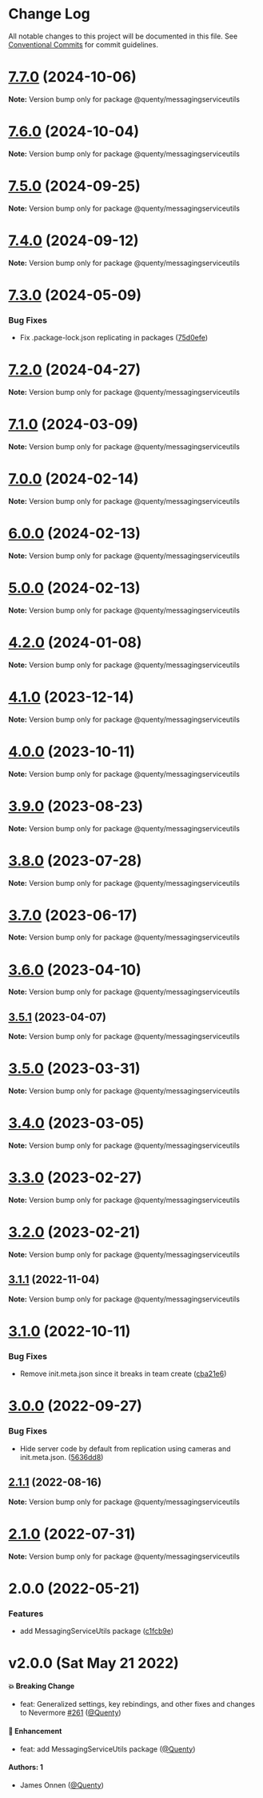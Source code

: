 # Change Log

All notable changes to this project will be documented in this file.
See [Conventional Commits](https://conventionalcommits.org) for commit guidelines.

# [7.7.0](https://github.com/Quenty/NevermoreEngine/compare/@quenty/messagingserviceutils@7.6.0...@quenty/messagingserviceutils@7.7.0) (2024-10-06)

**Note:** Version bump only for package @quenty/messagingserviceutils





# [7.6.0](https://github.com/Quenty/NevermoreEngine/compare/@quenty/messagingserviceutils@7.5.0...@quenty/messagingserviceutils@7.6.0) (2024-10-04)

**Note:** Version bump only for package @quenty/messagingserviceutils





# [7.5.0](https://github.com/Quenty/NevermoreEngine/compare/@quenty/messagingserviceutils@7.4.0...@quenty/messagingserviceutils@7.5.0) (2024-09-25)

**Note:** Version bump only for package @quenty/messagingserviceutils





# [7.4.0](https://github.com/Quenty/NevermoreEngine/compare/@quenty/messagingserviceutils@7.3.0...@quenty/messagingserviceutils@7.4.0) (2024-09-12)

**Note:** Version bump only for package @quenty/messagingserviceutils





# [7.3.0](https://github.com/Quenty/NevermoreEngine/compare/@quenty/messagingserviceutils@7.2.0...@quenty/messagingserviceutils@7.3.0) (2024-05-09)


### Bug Fixes

* Fix .package-lock.json replicating in packages ([75d0efe](https://github.com/Quenty/NevermoreEngine/commit/75d0efeef239f221d93352af71a5b3e930ec23c5))





# [7.2.0](https://github.com/Quenty/NevermoreEngine/compare/@quenty/messagingserviceutils@7.1.0...@quenty/messagingserviceutils@7.2.0) (2024-04-27)

**Note:** Version bump only for package @quenty/messagingserviceutils





# [7.1.0](https://github.com/Quenty/NevermoreEngine/compare/@quenty/messagingserviceutils@7.0.0...@quenty/messagingserviceutils@7.1.0) (2024-03-09)

**Note:** Version bump only for package @quenty/messagingserviceutils





# [7.0.0](https://github.com/Quenty/NevermoreEngine/compare/@quenty/messagingserviceutils@6.0.0...@quenty/messagingserviceutils@7.0.0) (2024-02-14)

**Note:** Version bump only for package @quenty/messagingserviceutils





# [6.0.0](https://github.com/Quenty/NevermoreEngine/compare/@quenty/messagingserviceutils@5.0.0...@quenty/messagingserviceutils@6.0.0) (2024-02-13)

**Note:** Version bump only for package @quenty/messagingserviceutils





# [5.0.0](https://github.com/Quenty/NevermoreEngine/compare/@quenty/messagingserviceutils@4.2.0...@quenty/messagingserviceutils@5.0.0) (2024-02-13)

**Note:** Version bump only for package @quenty/messagingserviceutils





# [4.2.0](https://github.com/Quenty/NevermoreEngine/compare/@quenty/messagingserviceutils@4.1.0...@quenty/messagingserviceutils@4.2.0) (2024-01-08)

**Note:** Version bump only for package @quenty/messagingserviceutils





# [4.1.0](https://github.com/Quenty/NevermoreEngine/compare/@quenty/messagingserviceutils@4.0.0...@quenty/messagingserviceutils@4.1.0) (2023-12-14)

**Note:** Version bump only for package @quenty/messagingserviceutils





# [4.0.0](https://github.com/Quenty/NevermoreEngine/compare/@quenty/messagingserviceutils@3.9.0...@quenty/messagingserviceutils@4.0.0) (2023-10-11)

**Note:** Version bump only for package @quenty/messagingserviceutils





# [3.9.0](https://github.com/Quenty/NevermoreEngine/compare/@quenty/messagingserviceutils@3.8.0...@quenty/messagingserviceutils@3.9.0) (2023-08-23)

**Note:** Version bump only for package @quenty/messagingserviceutils





# [3.8.0](https://github.com/Quenty/NevermoreEngine/compare/@quenty/messagingserviceutils@3.7.0...@quenty/messagingserviceutils@3.8.0) (2023-07-28)

**Note:** Version bump only for package @quenty/messagingserviceutils





# [3.7.0](https://github.com/Quenty/NevermoreEngine/compare/@quenty/messagingserviceutils@3.6.0...@quenty/messagingserviceutils@3.7.0) (2023-06-17)

**Note:** Version bump only for package @quenty/messagingserviceutils





# [3.6.0](https://github.com/Quenty/NevermoreEngine/compare/@quenty/messagingserviceutils@3.5.1...@quenty/messagingserviceutils@3.6.0) (2023-04-10)

**Note:** Version bump only for package @quenty/messagingserviceutils





## [3.5.1](https://github.com/Quenty/NevermoreEngine/compare/@quenty/messagingserviceutils@3.5.0...@quenty/messagingserviceutils@3.5.1) (2023-04-07)

**Note:** Version bump only for package @quenty/messagingserviceutils





# [3.5.0](https://github.com/Quenty/NevermoreEngine/compare/@quenty/messagingserviceutils@3.4.0...@quenty/messagingserviceutils@3.5.0) (2023-03-31)

**Note:** Version bump only for package @quenty/messagingserviceutils





# [3.4.0](https://github.com/Quenty/NevermoreEngine/compare/@quenty/messagingserviceutils@3.3.0...@quenty/messagingserviceutils@3.4.0) (2023-03-05)

**Note:** Version bump only for package @quenty/messagingserviceutils





# [3.3.0](https://github.com/Quenty/NevermoreEngine/compare/@quenty/messagingserviceutils@3.2.0...@quenty/messagingserviceutils@3.3.0) (2023-02-27)

**Note:** Version bump only for package @quenty/messagingserviceutils





# [3.2.0](https://github.com/Quenty/NevermoreEngine/compare/@quenty/messagingserviceutils@3.1.1...@quenty/messagingserviceutils@3.2.0) (2023-02-21)

**Note:** Version bump only for package @quenty/messagingserviceutils





## [3.1.1](https://github.com/Quenty/NevermoreEngine/compare/@quenty/messagingserviceutils@3.1.0...@quenty/messagingserviceutils@3.1.1) (2022-11-04)

**Note:** Version bump only for package @quenty/messagingserviceutils





# [3.1.0](https://github.com/Quenty/NevermoreEngine/compare/@quenty/messagingserviceutils@3.0.0...@quenty/messagingserviceutils@3.1.0) (2022-10-11)


### Bug Fixes

* Remove init.meta.json since it breaks in team create ([cba21e6](https://github.com/Quenty/NevermoreEngine/commit/cba21e602b50ea3799044eae9cb690d1cd9c88ec))





# [3.0.0](https://github.com/Quenty/NevermoreEngine/compare/@quenty/messagingserviceutils@2.1.1...@quenty/messagingserviceutils@3.0.0) (2022-09-27)


### Bug Fixes

* Hide server code by default from replication using cameras and init.meta.json. ([5636dd8](https://github.com/Quenty/NevermoreEngine/commit/5636dd8cafe68db4571ed214a82b84698f2f74c0))





## [2.1.1](https://github.com/Quenty/NevermoreEngine/compare/@quenty/messagingserviceutils@2.1.0...@quenty/messagingserviceutils@2.1.1) (2022-08-16)

**Note:** Version bump only for package @quenty/messagingserviceutils





# [2.1.0](https://github.com/Quenty/NevermoreEngine/compare/@quenty/messagingserviceutils@2.0.0...@quenty/messagingserviceutils@2.1.0) (2022-07-31)

**Note:** Version bump only for package @quenty/messagingserviceutils





# 2.0.0 (2022-05-21)


### Features

* add MessagingServiceUtils package ([c1fcb9e](https://github.com/Quenty/NevermoreEngine/commit/c1fcb9e0ddd9733a6754fa46168fd2a9473f400b))





# v2.0.0 (Sat May 21 2022)

#### 💥 Breaking Change

- feat: Generalized settings, key rebindings, and other fixes and changes to Nevermore [#261](https://github.com/Quenty/NevermoreEngine/pull/261) ([@Quenty](https://github.com/Quenty))

#### 🚀 Enhancement

- feat: add MessagingServiceUtils package ([@Quenty](https://github.com/Quenty))

#### Authors: 1

- James Onnen ([@Quenty](https://github.com/Quenty))
